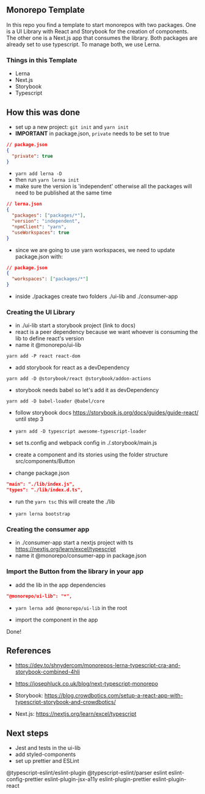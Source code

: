 ## Monorepo Template

In this repo you find a template to start monorepos with two packages. One is a UI Library with React and Storybook for the creation of components. The other one is a Next.js app that consumes the library. Both packages are already set to use typescript. To manage both, we use Lerna.

### Things in this Template

- Lerna
- Next.js
- Storybook
- Typescript

## How this was done

- set up a new project: `git init` and `yarn init`
- **IMPORTANT** in package.json, `private` needs to be set to true

```json
// package.json
{
  "private": true
}
```

- `yarn add lerna -D`
- then run `yarn lerna init`
- make sure the version is 'independent' otherwise all the packages will need to be published at the same time

```json
// lerna.json
{
  "packages": ["packages/*"],
  "version": "independent",
  "npmClient": "yarn",
  "useWorkspaces": true
}
```

- since we are going to use yarn workspaces, we need to update package.json with:

```json
// package.json
{
  "workspaces": ["packages/*"]
}
```

- inside ./packages create two folders ./ui-lib and ./consumer-app

### Creating the UI Library

- in ./ui-lib start a storybook project (link to docs)
- react is a peer dependency because we want whoever is consuming the lib to define react's version
- name it @monorepo/ui-lib

```
yarn add -P react react-dom
```

- add storybook for react as a devDependency

```
yarn add -D @storybook/react @storybook/addon-actions
```

- storybook needs babel so let's add it as devDependency

```
yarn add -D babel-loader @babel/core
```

- follow storybook docs https://storybook.js.org/docs/guides/guide-react/ until step 3

- `yarn add -D typescript awesome-typescript-loader`

- set ts.config and webpack config in ./.storybook/main.js

- create a component and its stories using the folder structure src/components/Button

- change package.json

```json
"main": "./lib/index.js",
"types": "./lib/index.d.ts",
```

- run the `yarn tsc` this will create the ./lib

- `yarn lerna bootstrap`

### Creating the consumer app

- in ./consumer-app start a nextjs project with ts https://nextjs.org/learn/excel/typescript
- name it @monorepo/consumer-app in package.json

### Import the Button from the library in your app

- add the lib in the app dependencies

```json
"@monorepo/ui-lib": "*",
```

- `yarn lerna add @monorepo/ui-lib` in the root

- import the component in the app

Done!

## References

- https://dev.to/shnydercom/monorepos-lerna-typescript-cra-and-storybook-combined-4hli
- https://josephluck.co.uk/blog/next-typescript-monorepo

- Storybook: https://blog.crowdbotics.com/setup-a-react-app-with-typescript-storybook-and-crowdbotics/
- Next.js: https://nextjs.org/learn/excel/typescript

## Next steps

- Jest and tests in the ui-lib
- add styled-components
- set up prettier and ESLint

@typescript-eslint/eslint-plugin @typescript-eslint/parser eslint eslint-config-prettier eslint-plugin-jsx-a11y eslint-plugin-prettier eslint-plugin-react
